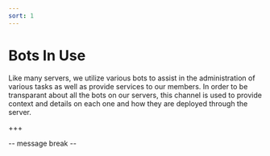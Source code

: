 ```yaml
---
sort: 1
---
```


# Bots In Use

Like many servers, we utilize various bots to assist in the administration of various tasks as well as provide services to our members.  In order to be transparant about all the bots on our servers, this channel is used to provide context and details on each one and how they are deployed through the server.

+++

-- message break --

